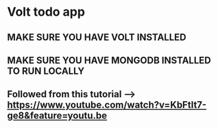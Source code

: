 # Volt todo app

## MAKE SURE YOU HAVE VOLT INSTALLED
## MAKE SURE YOU HAVE MONGODB INSTALLED TO RUN LOCALLY

## Followed from this tutorial --> https://www.youtube.com/watch?v=KbFtIt7-ge8&feature=youtu.be
